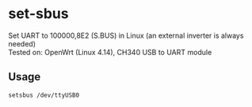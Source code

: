 # set-sbus
Set UART to 100000,8E2 (S.BUS) in Linux  (an external inverter is always needed)  
Tested on: OpenWrt (Linux 4.14), CH340 USB to UART module

## Usage 
```
setsbus /dev/ttyUSB0
```
